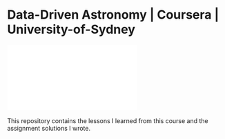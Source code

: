 # Data-Driven Astronomy | Coursera | University-of-Sydney
![banner](coursera-banner-u-sydney.pdf)


This repository contains the lessons I learned from this course and the assignment solutions I wrote.
